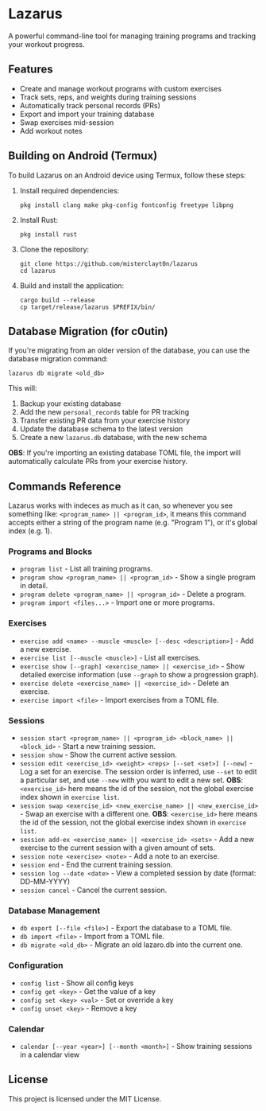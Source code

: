 # Lazarus

A powerful command-line tool for managing training programs and tracking your workout progress.

## Features

- Create and manage workout programs with custom exercises
- Track sets, reps, and weights during training sessions
- Automatically track personal records (PRs)
- Export and import your training database
- Swap exercises mid-session
- Add workout notes

## Building on Android (Termux)

To build Lazarus on an Android device using Termux, follow these steps:

1. Install required dependencies:
   ```
   pkg install clang make pkg-config fontconfig freetype libpng
   ```

2. Install Rust:
   ```
   pkg install rust
   ```

3. Clone the repository:
   ```
   git clone https://github.com/misterclayt0n/lazarus
   cd lazarus
   ```

4. Build and install the application:
   ```
   cargo build --release
   cp target/release/lazarus $PREFIX/bin/
   ```

## Database Migration (for c0utin)

If you're migrating from an older version of the database, you can use the database migration command:

```
lazarus db migrate <old_db>
```

This will:
1. Backup your existing database
2. Add the new `personal_records` table for PR tracking
3. Transfer existing PR data from your exercise history
4. Update the database schema to the latest version
5. Create a new `lazarus.db` database, with the new schema

**OBS**: If you're importing an existing database TOML file, the import will automatically calculate PRs from your exercise history.

## Commands Reference
Lazarus works with indeces as much as it can, so whenever you see something like: `<program_name> || <program_id>`, it means this command accepts either a string of the program name (e.g. "Program 1"), or it's global index (e.g. 1).

### Programs and Blocks
- `program list` - List all training programs.
- `program show <program_name> || <program_id>` - Show a single program in detail.
- `program delete <program_name> || <program_id>` - Delete a program.
- `program import <files...>` - Import one or more programs.

### Exercises
- `exercise add <name> --muscle <muscle> [--desc <description>]` - Add a new exercise.
- `exercise list [--muscle <muscle>]` - List all exercises.
- `exercise show [--graph] <exercise_name> || <exercise_id>` - Show detailed exercise information (use `--graph` to show a progression graph).
- `exercise delete <exercise_name> || <exercise_id>` - Delete an exercise.
- `exercise import <file>` - Import exercises from a TOML file.

### Sessions
- `session start <program_name> || <program_id> <block_name> || <block_id>` - Start a new training session.
- `session show` - Show the current active session.
- `session edit <exercise_id> <weight> <reps> [--set <set>] [--new]` - Log a set for an exercise. The session order is inferred, use `--set` to edit a particular set, and use `--new` with you want to edit a new set. 
**OBS**: `<exercise_id>` here means the id of the session, not the global exercise index shown in `exercise list`.  
- `session swap <exercise_id> <new_exercise_name> || <new_exercise_id>` - Swap an exercise with a different one.
**OBS**: `<exercise_id>` here means the id of the session, not the global exercise index shown in `exercise list`.
- `session add-ex <exercise_name> || <exercise_id> <sets>` - Add a new exercise to the current session with a given amount of sets.
- `session note <exercise> <note>` - Add a note to an exercise.
- `session end` - End the current training session.
- `session log --date <date>` - View a completed session by date (format: DD-MM-YYYY)
- `session cancel` - Cancel the current session.

### Database Management
- `db export [--file <file>]` - Export the database to a TOML file.
- `db import <file>` - Import from a TOML file.
- `db migrate <old_db>` - Migrate an old lazaro.db into the current one.

### Configuration
- `config list` - Show all config keys
- `config get <key>` - Get the value of a key
- `config set <key> <val>` - Set or override a key
- `config unset <key>` - Remove a key

### Calendar
- `calendar [--year <year>] [--month <month>]` - Show training sessions in a calendar view

## License

This project is licensed under the MIT License. 